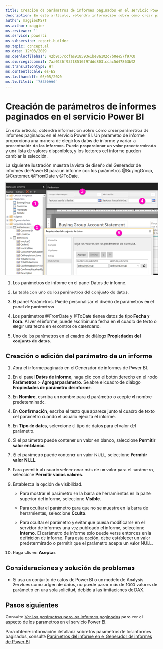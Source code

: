 ```yaml
---
title: Creación de parámetros de informes paginados en el servicio Power BI
description: En este artículo, obtendrá información sobre cómo crear parámetros de informes paginados en el servicio Power BI.
author: maggiesMSFT
ms.author: maggies
ms.reviewer: ''
ms.service: powerbi
ms.subservice: report-builder
ms.topic: conceptual
ms.date: 12/03/2019
ms.openlocfilehash: 42b9057ccfaa918593e1be8a182c7b0ee57f9760
ms.sourcegitcommit: 7aa0136f93f88516f97ddd8031ccac5d07863b92
ms.translationtype: HT
ms.contentlocale: es-ES
ms.lasthandoff: 05/05/2020
ms.locfileid: "78920996"
---
```

# <a name="create-parameters-for-paginated-reports-in-the-power-bi-service"></a>Creación de parámetros de informes paginados en el servicio Power BI

En este artículo, obtendrá información sobre cómo crear parámetros de informes paginados en el servicio Power BI.  Un parámetro de informe proporciona una manera de elegir los datos de informe y variar la presentación de los informes. Puede proporcionar un valor predeterminado y una lista de valores disponibles, y los lectores del informe pueden cambiar la selección.  

La siguiente ilustración muestra la vista de diseño del Generador de informes de Power BI para un informe con los parámetros @BuyingGroup, @Customer, @FromDate y @ToDate. 
  
![Parámetros en el generador de informes](media/paginated-reports-parameters/power-bi-paginated-parameters-report-builder.png)
  
1.  Los parámetros de informe en el panel Datos de informe.  
  
2.  La tabla con uno de los parámetros del conjunto de datos.  
  
3.  El panel Parámetros. Puede personalizar el diseño de parámetros en el panel de parámetros. 
  
4.  Los parámetros @FromDate y @ToDate tienen datos de tipo **Fecha y hora**. Al ver el informe, puede escribir una fecha en el cuadro de texto o elegir una fecha en el control de calendario. 

5.  Uno de los parámetros en el cuadro de diálogo **Propiedades del conjunto de datos**.  

  
## <a name="create-or-edit-a-report-parameter"></a>Creación o edición del parámetro de un informe  
  
1.  Abra el informe paginado en el Generador de informes de Power BI.

1. En el panel **Datos de informe**, haga clic con el botón derecho en el nodo **Parámetros** > **Agregar parámetro**. Se abre el cuadro de diálogo **Propiedades de parámetro de informe**.  
  
2.  En **Nombre**, escriba un nombre para el parámetro o acepte el nombre predeterminado.  
  
3.  En **Confirmación**, escriba el texto que aparece junto al cuadro de texto del parámetro cuando el usuario ejecuta el informe.  
  
4.  En **Tipo de datos**, seleccione el tipo de datos para el valor del parámetro.  
  
5.  Si el parámetro puede contener un valor en blanco, seleccione **Permitir valor en blanco**.  
  
6.  Si el parámetro puede contener un valor NULL, seleccione **Permitir valor NULL**.  
  
7.  Para permitir al usuario seleccionar más de un valor para el parámetro, seleccione **Permitir varios valores**.  
  
8.  Establezca la opción de visibilidad.  
  
    -   Para mostrar el parámetro en la barra de herramientas en la parte superior del informe, seleccione **Visible**.  
  
    -   Para ocultar el parámetro para que no se muestre en la barra de herramientas, seleccione **Oculto**.  
  
    -   Para ocultar el parámetro y evitar que pueda modificarse en el servidor de informes una vez publicado el informe, seleccione **Interno**. El parámetro de informe solo puede verse entonces en la definición de informe. Para esta opción, debe establecer un valor predeterminado o permitir que el parámetro acepte un valor NULL.  
  
9. Haga clic en **Aceptar**. 

## <a name="considerations-and-troubleshooting"></a>Consideraciones y solución de problemas

- Si usa un conjunto de datos de Power BI o un modelo de Analysis Services como origen de datos, no puede pasar más de 1000 valores de parámetro en una sola solicitud, debido a las limitaciones de DAX. 

 
## <a name="next-steps"></a>Pasos siguientes

Consulte [Ver los parámetros para los informes paginados](../consumer/paginated-reports-view-parameters.md) para ver el aspecto de los parámetros en el servicio Power BI.

Para obtener información detallada sobre los parámetros de los informes paginados, consulte [Parámetros del informe en el Generador de informes de Power BI](report-builder-parameters.md).
